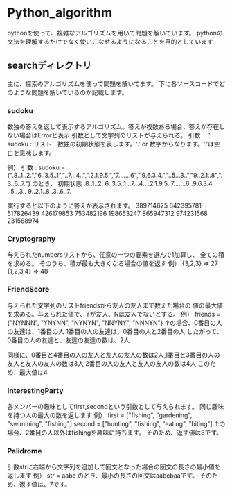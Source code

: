 # Python_algorithm
pythonを使って、複雑なアルゴリズムを用いて問題を解いています。
pythonの文法を理解するだけでなく使いこなせるようになることを目的としています

## searchディレクトリ
主に、探索のアルゴリズムを使って問題を解いてます。
下に各ソースコードでどのような問題を解いているのか記載します。

### sudoku
数独の答えを返して表示するアルゴリズム。答えが複数ある場合、答えが存在しない場合はErrorと表示
引数として文字列のリストが与えられる。
引数　：
sudoku  : リスト　数独の初期状態を表します。'.' or 数字からなります。'.'は空白を意味します。

例）
引数 : sudoku ={".8..1..2.","6..3.5..1","..7...4..",".2.1.9.5.","7.......6",".9.6.3.4.","..5...3..","9..2.1..8",".3..6..7."}
のとき、
初期状態
.8..1..2.
6..3.5..1
..7...4..
.2.1.9.5.
7.......6
.9.6.3.4.
..5...3..
9..2.1..8
.3..6..7.

実行すると以下のように答えが表示されます。
389714625
642395781
517826439
426179853
753482196
198653247
865947312
974231568
231568974


### Cryptography
与えられたnumbersリストから、任意の一つの要素を選んで1加算し、
全ての積を求める。
そのうち、積が最も大きくなる場合の値を返す
例）
{3,2,3} => 27
{1,2,3,4} => 48

### FriendScore
与えられた文字列のリストfriendsから友人の友人まで数えた場合の
値の最大値を求める。与えられた値で、Yが友人、Nは友人でないとする。
例）
friends ={"NYNNN", "YNYNN", "NYNYN", "NNYNY", "NNNYN"}
↑の場合、0番目の人の友達は、1番目の人
1番目の人の友達は、0番目の人と2番目の人
したがって、0番目の人の友達と、友達の友達の数は、2人

同様に、0番目と4番目の人の友人と友人の友人の数は2人,1番目と3番目の人の友人と友人の友人の数は3人
2番目の人の友人と友人の友人の数は4人
このため、最大値は4

### InterestingParty
各メンバーの趣味としてfirst,secondという引数として与えられます。
同じ趣味を持つ人の最大の数を返します
例）
first = ["fishing", "gardening", "swimming", "fishing"]
second = ["hunting", "fishing", "eating", "biting"]
↑の場合、2番目の人以外はfishingを趣味に持ちます。
そのため、返す値は3です。

### Palidrome
引数strに右端から文字列を追加して回文となった場合の回文の長さの最小値を返します
例）
str = aabc
のとき、最小の長さの回文はaabcbaaです。
そのため、返す値は、7です。
